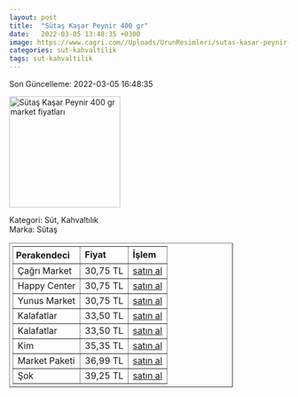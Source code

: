 ```yaml
---
layout: post
title:  "Sütaş Kaşar Peynir 400 gr"
date:   2022-03-05 13:48:35 +0300
image: https://www.cagri.com//Uploads/UrunResimleri/sutas-kasar-peynir-400-gr-464e.jpg
categories: sut-kahvaltilik
tags: sut-kahvaltilik
---
```


Son Güncelleme: 2022-03-05 16:48:35

<img src="https://www.cagri.com//Uploads/UrunResimleri/sutas-kasar-peynir-400-gr-464e.jpg" width="200" alt="Sütaş Kaşar Peynir 400 gr market fiyatları" />

Kategori: Süt, Kahvaltılık
<br />
Marka: Sütaş

<table border="1" style="padding: 5px;width:80%;">
  <tr>
    <td style="padding: 5px;"><strong>Perakendeci</strong></td>
    <td><strong>Fiyat</strong></td>
    <td><strong>İşlem</strong></td>
  </tr>
  <tr>
              <td>Çağrı Market</td>
              <td>30,75 TL</td>
              <td><a target="_blank" href="https://www.cagri.com/sutas-kasar-peynir-400-gr">satın al</a></td>
            </tr><tr>
              <td>Happy Center</td>
              <td>30,75 TL</td>
              <td><a target="_blank" href="https://www.happycenter.com.tr/sutas-kasar-peynir-400-gr">satın al</a></td>
            </tr><tr>
              <td>Yunus Market</td>
              <td>30,75 TL</td>
              <td><a target="_blank" href="https://www.yunusonline.com/product/sutas-kasar-400-gr/df11ca87-3d2a-41c7-bd34-7c490c33df70">satın al</a></td>
            </tr><tr>
              <td>Kalafatlar</td>
              <td>33,50 TL</td>
              <td><a target="_blank" href="https://www.kalafatlar.com/urun/sutas-kasar-peyniri-400-gr">satın al</a></td>
            </tr><tr>
              <td>Kalafatlar</td>
              <td>33,50 TL</td>
              <td><a target="_blank" href="https://www.kalafatlar.com/urun/sutas-kasar-peyniri-400-gr">satın al</a></td>
            </tr><tr>
              <td>Kim</td>
              <td>35,35 TL</td>
              <td><a target="_blank" href="https://www.kimgeldi.com/sutas-taze-kasar-400-gr">satın al</a></td>
            </tr><tr>
              <td>Market Paketi</td>
              <td>36,99 TL</td>
              <td><a target="_blank" href="https://www.marketpaketi.com.tr/sutas-kasar-peynir-400-gr-p-1043">satın al</a></td>
            </tr><tr>
              <td>Şok</td>
              <td>39,25 TL</td>
              <td><a target="_blank" href="https://www.sokmarket.com.tr/kasar-peyniri-500-gr-p-3662/">satın al</a></td>
            </tr>
</table>
